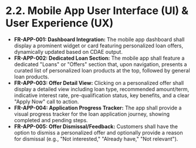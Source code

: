 # 2.2. Mobile App User Interface (UI) & User Experience (UX)

*   **FR-APP-001: Dashboard Integration:** The mobile app dashboard shall display a prominent widget or card featuring personalized loan offers, dynamically updated based on CDAE output.
*   **FR-APP-002: Dedicated Loan Section:** The mobile app shall feature a dedicated "Loans" or "Offers" section that, upon navigation, presents a curated list of personalized loan products at the top, followed by general loan products.
*   **FR-APP-003: Offer Detail View:** Clicking on a personalized offer shall display a detailed view including loan type, recommended amount/term, indicative interest rate, pre-qualification status, key benefits, and a clear "Apply Now" call to action.
*   **FR-APP-004: Application Progress Tracker:** The app shall provide a visual progress tracker for the loan application journey, showing completed and pending steps.
*   **FR-APP-005: Offer Dismissal/Feedback:** Customers shall have the option to dismiss a personalized offer and optionally provide a reason for dismissal (e.g., "Not interested," "Already have," "Not relevant").